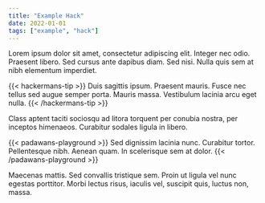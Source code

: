 ```yaml
---
title: "Example Hack"
date: 2022-01-01
tags: ["example", "hack"]
---
```


Lorem ipsum dolor sit amet, consectetur adipiscing elit. Integer nec odio. Praesent libero. Sed cursus ante dapibus diam. Sed nisi. Nulla quis sem at nibh elementum imperdiet.

{{< hackermans-tip >}}
Duis sagittis ipsum. Praesent mauris. Fusce nec tellus sed augue semper porta. Mauris massa. Vestibulum lacinia arcu eget nulla.
{{< /hackermans-tip >}}

Class aptent taciti sociosqu ad litora torquent per conubia nostra, per inceptos himenaeos. Curabitur sodales ligula in libero.

{{< padawans-playground >}}
Sed dignissim lacinia nunc. Curabitur tortor. Pellentesque nibh. Aenean quam. In scelerisque sem at dolor.
{{< /padawans-playground >}}

Maecenas mattis. Sed convallis tristique sem. Proin ut ligula vel nunc egestas porttitor. Morbi lectus risus, iaculis vel, suscipit quis, luctus non, massa.